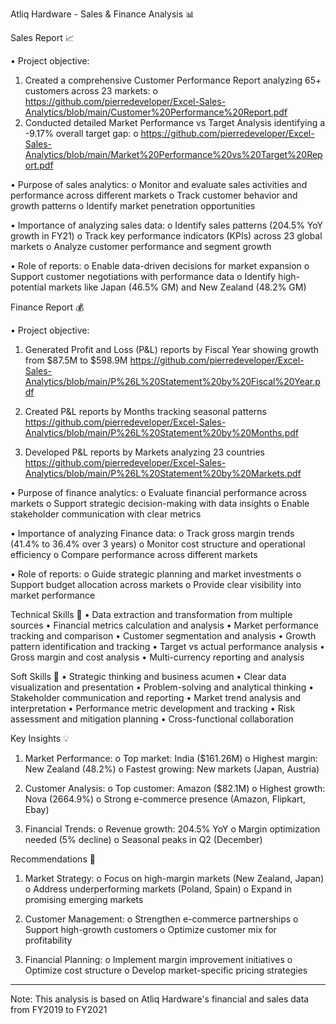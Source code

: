 Atliq Hardware - Sales & Finance Analysis 📊

Sales Report 📈

•	Project objective: 
1. Created a comprehensive Customer Performance Report analyzing 65+ customers across 23 markets:
    o https://github.com/pierredeveloper/Excel-Sales-Analytics/blob/main/Customer%20Performance%20Report.pdf
3. Conducted detailed Market Performance vs Target Analysis identifying a -9.17% overall target gap:
    o https://github.com/pierredeveloper/Excel-Sales-Analytics/blob/main/Market%20Performance%20vs%20Target%20Report.pdf

•	Purpose of sales analytics: 
    o	Monitor and evaluate sales activities and performance across different markets
    o	Track customer behavior and growth patterns
    o	Identify market penetration opportunities

•	Importance of analyzing sales data: 
    o	Identify sales patterns (204.5% YoY growth in FY21)
    o	Track key performance indicators (KPIs) across 23 global markets
    o	Analyze customer performance and segment growth

•	Role of reports: 
    o	Enable data-driven decisions for market expansion
    o	Support customer negotiations with performance data
    o	Identify high-potential markets like Japan (46.5% GM) and New Zealand (48.2% GM)

Finance Report 💰

•	Project objective: 

1. Generated Profit and Loss (P&L) reports by Fiscal Year showing growth from $87.5M to $598.9M
   https://github.com/pierredeveloper/Excel-Sales-Analytics/blob/main/P%26L%20Statement%20by%20Fiscal%20Year.pdf

3. Created P&L reports by Months tracking seasonal patterns
   https://github.com/pierredeveloper/Excel-Sales-Analytics/blob/main/P%26L%20Statement%20by%20Months.pdf

5. Developed P&L reports by Markets analyzing 23 countries
   https://github.com/pierredeveloper/Excel-Sales-Analytics/blob/main/P%26L%20Statement%20by%20Markets.pdf

•	Purpose of finance analytics: 
    o	Evaluate financial performance across markets
    o	Support strategic decision-making with data insights
    o	Enable stakeholder communication with clear metrics

•	Importance of analyzing Finance data: 
    o	Track gross margin trends (41.4% to 36.4% over 3 years)
    o	Monitor cost structure and operational efficiency
    o	Compare performance across different markets

•	Role of reports: 
    o	Guide strategic planning and market investments
    o	Support budget allocation across markets
    o	Provide clear visibility into market performance

Technical Skills 🔧
•	Data extraction and transformation from multiple sources
•	Financial metrics calculation and analysis
•	Market performance tracking and comparison
•	Customer segmentation and analysis
•	Growth pattern identification and tracking
•	Target vs actual performance analysis
•	Gross margin and cost analysis
•	Multi-currency reporting and analysis

Soft Skills 🤝
•	Strategic thinking and business acumen
•	Clear data visualization and presentation
•	Problem-solving and analytical thinking
•	Stakeholder communication and reporting
•	Market trend analysis and interpretation
•	Performance metric development and tracking
•	Risk assessment and mitigation planning
•	Cross-functional collaboration

Key Insights 💡
1.	Market Performance: 
    o	Top market: India ($161.26M)
    o	Highest margin: New Zealand (48.2%)
    o	Fastest growing: New markets (Japan, Austria)

2.	Customer Analysis: 
    o	Top customer: Amazon ($82.1M)
    o	Highest growth: Nova (2664.9%)
    o	Strong e-commerce presence (Amazon, Flipkart, Ebay)

3.	Financial Trends: 
    o	Revenue growth: 204.5% YoY
    o	Margin optimization needed (5% decline)
    o	Seasonal peaks in Q2 (December)

Recommendations 📝
1.	Market Strategy: 
    o	Focus on high-margin markets (New Zealand, Japan)
    o	Address underperforming markets (Poland, Spain)
    o	Expand in promising emerging markets

2.	Customer Management: 
    o	Strengthen e-commerce partnerships
    o	Support high-growth customers
    o	Optimize customer mix for profitability

3.	Financial Planning: 
    o	Implement margin improvement initiatives
    o	Optimize cost structure
    o	Develop market-specific pricing strategies

________________________________________
Note: This analysis is based on Atliq Hardware's financial and sales data from FY2019 to FY2021
